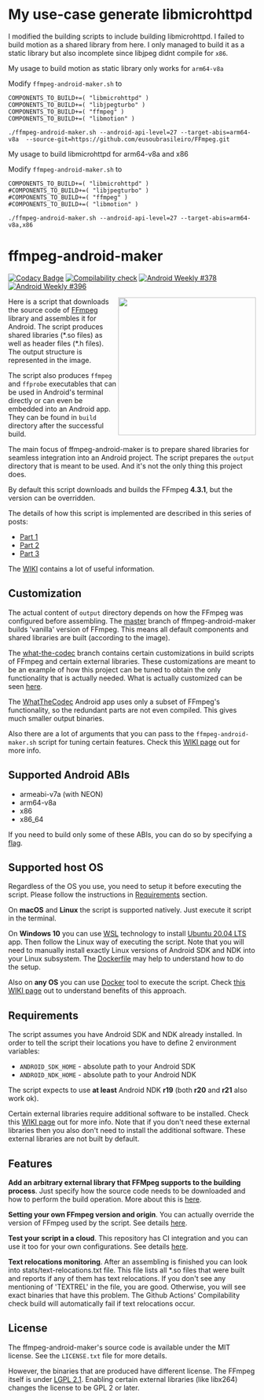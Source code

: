 # My use-case generate libmicrohttpd

I modified the building scripts to include building libmicrohttpd. I failed to build motion as a shared library from here. I only managed to build it as a static library but also incomplete since libjpeg didnt compile for `x86`. 

My usage to build motion as static library only works for  `arm64-v8a`

Modify `ffmpeg-android-maker.sh` to 

```
COMPONENTS_TO_BUILD+=( "libmicrohttpd" )
COMPONENTS_TO_BUILD+=( "libjpegturbo" )
COMPONENTS_TO_BUILD+=( "ffmpeg" )
COMPONENTS_TO_BUILD+=( "libmotion" )
```

```
./ffmpeg-android-maker.sh --android-api-level=27 --target-abis=arm64-v8a  --source-git=https://github.com/eusoubrasileiro/FFmpeg.git
```

My usage to build libmicrohttpd for arm64-v8a and x86

Modify `ffmpeg-android-maker.sh` to 

```
COMPONENTS_TO_BUILD+=( "libmicrohttpd" )
#COMPONENTS_TO_BUILD+=( "libjpegturbo" )
#COMPONENTS_TO_BUILD+=( "ffmpeg" )
#COMPONENTS_TO_BUILD+=( "libmotion" )
```

```
./ffmpeg-android-maker.sh --android-api-level=27 --target-abis=arm64-v8a,x86
```

# ffmpeg-android-maker

[![Codacy Badge](https://api.codacy.com/project/badge/Grade/6b9a9fe4c6874e65a5e2a3f9beb15605)](https://app.codacy.com/manual/Javernaut/ffmpeg-android-maker)
[![Compilability check](https://github.com/Javernaut/ffmpeg-android-maker/actions/workflows/compilability_check.yml/badge.svg?branch=master)](https://github.com/Javernaut/ffmpeg-android-maker/actions/workflows/compilability_check.yml)
[![Android Weekly #378](https://androidweekly.net/issues/issue-378/badge)](https://androidweekly.net/issues/issue-378)
[![Android Weekly #396](https://androidweekly.net/issues/issue-396/badge)](https://androidweekly.net/issues/issue-396)

<img src="https://github.com/Javernaut/ffmpeg-android-maker/blob/master/images/output_structure.png" width="280" align="right">

Here is a script that downloads the source code of [FFmpeg](https://www.ffmpeg.org) library and assembles it for Android. The script produces shared libraries (\*.so files) as well as header files (\*.h files). The output structure is represented in the image.

The script also produces `ffmpeg` and `ffprobe` executables that can be used in Android's terminal directly or can even be embedded into an Android app. They can be found in `build` directory after the successful build.

The main focus of ffmpeg-android-maker is to prepare shared libraries for seamless integration into an Android project. The script prepares the `output` directory that is meant to be used. And it's not the only thing this project does.

By default this script downloads and builds the FFmpeg **4.3.1**, but the version can be overridden.

The details of how this script is implemented are described in this series of posts:
* [Part 1](https://proandroiddev.com/a-story-about-ffmpeg-in-android-part-i-compilation-898e4a249422)
* [Part 2](https://proandroiddev.com/a-story-about-ffmpeg-in-android-part-ii-integration-55fb217251f0)
* [Part 3](https://proandroiddev.com/a-story-about-ffmpeg-on-android-part-iii-extension-71025444896e)

The [WIKI](https://github.com/Javernaut/ffmpeg-android-maker/wiki) contains a lot of useful information.

## Customization

The actual content of `output` directory depends on how the FFmpeg was configured before assembling. The [master](https://github.com/Javernaut/ffmpeg-android-maker) branch of ffmpeg-android-maker builds 'vanilla' version of FFmpeg. This means all default components and shared libraries are built (according to the image).

The [what-the-codec](https://github.com/Javernaut/ffmpeg-android-maker/tree/what-the-codec) branch contains certain customizations in build scripts of FFmpeg and certain external libraries. These customizations are meant to be an example of how this project can be tuned to obtain the only functionality that is actually needed. What is actually customized can be seen [here](https://github.com/Javernaut/ffmpeg-android-maker/commit/734a4e98c41576b8b9fcf032e0754315b5b77a82).

The [WhatTheCodec](https://github.com/Javernaut/WhatTheCodec) Android app uses only a subset of FFmpeg's functionality, so the redundant parts are not even compiled. This gives much smaller output binaries.

Also there are a lot of arguments that you can pass to the `ffmpeg-android-maker.sh` script for tuning certain features. Check this [WIKI page](https://github.com/Javernaut/ffmpeg-android-maker/wiki/Available-script-arguments) out for more info.

## Supported Android ABIs

* armeabi-v7a (with NEON)
* arm64-v8a
* x86
* x86_64

If you need to build only some of these ABIs, you can do so by specifying a [flag](https://github.com/Javernaut/ffmpeg-android-maker/wiki/Available-script-arguments#desired-abis-to-build).

## Supported host OS

Regardless of the OS you use, you need to setup it before executing the script. Please follow the instructions in [Requirements](#Requirements) section.

On **macOS** and **Linux** the script is supported natively. Just execute it script in the terminal.

On **Windows 10** you can use [WSL](https://docs.microsoft.com/en-us/windows/wsl/about) technology to install [Ubuntu 20.04 LTS](https://www.microsoft.com/en-us/p/ubuntu-2004-lts/9n6svws3rx71?activetab=pivot:overviewtab) app. Then follow the Linux way of executing the script. Note that you will need to manually install exactly Linux versions of Android SDK and NDK into your Linux subsystem. The [Dockerfile](https://github.com/Javernaut/ffmpeg-android-maker/blob/master/tools/docker/Dockerfile) may help to understand how to do the setup.

Also on **any OS** you can use [Docker](https://www.docker.com) tool to execute the script.
Check [this WIKI page](https://github.com/Javernaut/ffmpeg-android-maker/wiki/Docker-support) out to understand benefits of this approach.

## Requirements

The script assumes you have Android SDK and NDK already installed. In order to tell the script their locations you have to define 2 environment variables:
* `ANDROID_SDK_HOME` - absolute path to your Android SDK
* `ANDROID_NDK_HOME` - absolute path to your Android NDK

The script expects to use **at least** Android NDK **r19** (both **r20** and **r21** also work ok).

Certain external libraries require additional software to be installed. Check this [WIKI page](https://github.com/Javernaut/ffmpeg-android-maker/wiki/Supported-external-libraries) out for more info. Note that if you don't need these external libraries then you also don't need to install the additional software. These external libraries are not built by default.

## Features

**Add an arbitrary external library that FFMpeg supports to the building process**. Just specify how the source code needs to be downloaded and how to perform the build operation. More about this is [here](https://github.com/Javernaut/ffmpeg-android-maker/wiki/External-libraries-integration).

**Setting your own FFmpeg version and origin**. You can actually override the version of FFmpeg used by the script. See details [here](https://github.com/Javernaut/ffmpeg-android-maker/wiki/Setting-the-FFmpeg-version).

**Test your script in a cloud**. This repository has CI integration and you can use it too for your own configurations. See details [here](https://github.com/Javernaut/ffmpeg-android-maker/wiki/Build-automation).

**Text relocations monitoring**. After an assembling is finished you can look into stats/text-relocations.txt file. This file lists all \*.so files that were built and reports if any of them has text relocations. If you don't see any mentioning of 'TEXTREL' in the file, you are good. Otherwise, you will see exact binaries that have this problem. The Github Actions' Compilability check build will automatically fail if text relocations occur.

## License

The ffmpeg-android-maker's source code is available under the MIT license. See the `LICENSE.txt` file for more details.

However, the binaries that are produced have different license. The FFmpeg itself is under [LGPL 2.1](http://ffmpeg.org/legal.html). Enabling certain external libraries (like libx264) changes the license to be GPL 2 or later.
